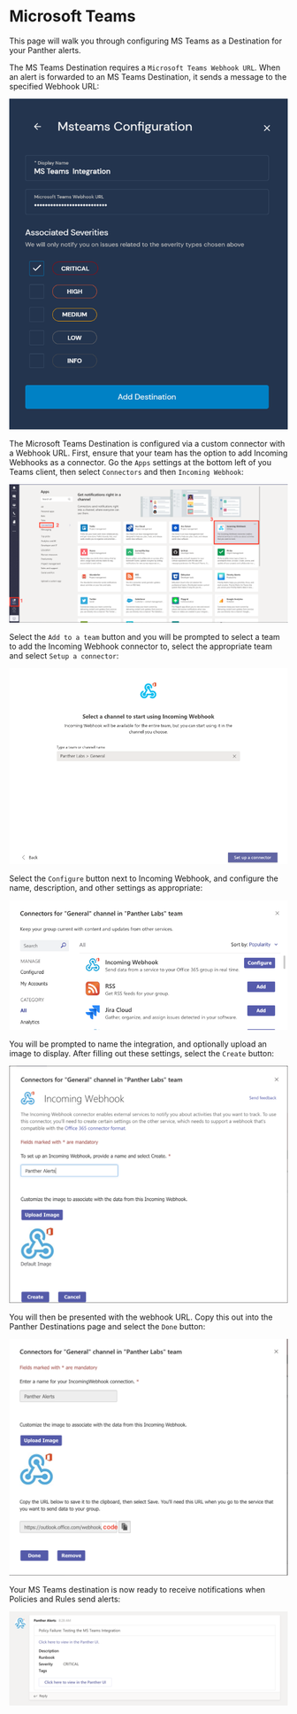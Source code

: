 # Microsoft Teams

This page will walk you through configuring MS Teams as a Destination for your Panther alerts.

The MS Teams Destination requires a `Microsoft Teams Webhook URL`. When an alert is forwarded to an MS Teams Destination, it sends a message to the specified Webhook URL:

![](../.gitbook/assets/msteams-panther%20%287%29%20%285%29%20%284%29.png)

The Microsoft Teams Destination is configured via a custom connector with a Webhook URL. First, ensure that your team has the option to add Incoming Webhooks as a connector. Go the `Apps` settings at the bottom left of you Teams client, then select `Connectors` and then `Incoming Webhook`:

![](../.gitbook/assets/msteams1%20%289%29%20%287%29%20%2812%29.png)

Select the `Add to a team` button and you will be prompted to select a team to add the Incoming Webhook connector to, select the appropriate team and select `Setup a connector`:

![](../.gitbook/assets/msteams2%20%2813%29%20%287%29%20%2810%29.png)

Select the `Configure` button next to Incoming Webhook, and configure the name, description, and other settings as appropriate:

![](../.gitbook/assets/msteams3%20%2813%29%20%286%29%20%2814%29.png)

You will be prompted to name the integration, and optionally upload an image to display. After filling out these settings, select the `Create` button:

![](../.gitbook/assets/msteams4%20%2813%29%20%285%29%20%2813%29.png)

You will then be presented with the webhook URL. Copy this out into the Panther Destinations page and select the `Done` button:

![](../.gitbook/assets/msteams5%20%2812%29%20%285%29%20%2811%29.png)

Your MS Teams destination is now ready to receive notifications when Policies and Rules send alerts:

![](../.gitbook/assets/msteams6%20%2812%29%20%284%29%20%282%29.png)

